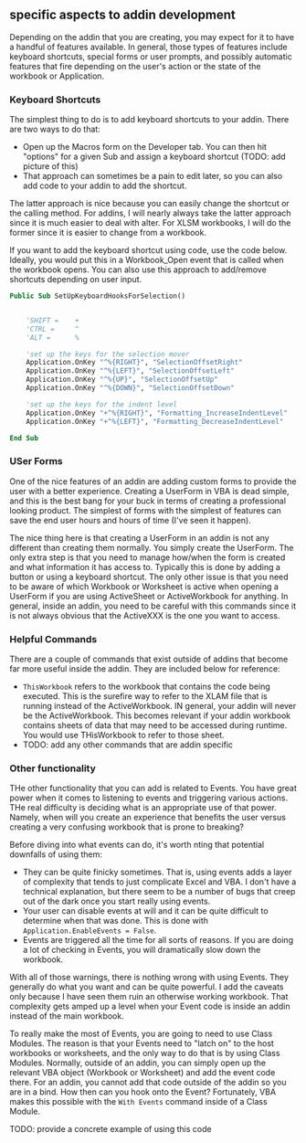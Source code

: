 ## specific aspects to addin development

Depending on the addin that you are creating, you may expect for it to have a handful of features available. In general, those types of features include keyboard shortcuts, special forms or user prompts, and possibly automatic features that fire depending on the user's action or the state of the workbook or Application.

### Keyboard Shortcuts

The simplest thing to do is to add keyboard shortcuts to your addin. There are two ways to do that:

- Open up the Macros form on the Developer tab. You can then hit "options" for a given Sub and assign a keyboard shortcut (TODO: add picture of this)
- That approach can sometimes be a pain to edit later, so you can also add code to your addin to add the shortcut.

The latter approach is nice because you can easily change the shortcut or the calling method. For addins, I will nearly always take the latter approach since it is much easier to deal with alter. For XLSM workbooks, I will do the former since it is easier to change from a workbook.

If you want to add the keyboard shortcut using code, use the code below. Ideally, you would put this in a Workbook_Open event that is called when the workbook opens. You can also use this approach to add/remove shortcuts depending on user input.

```vb
Public Sub SetUpKeyboardHooksForSelection()


    'SHIFT =    +
    'CTRL =     ^
    'ALT =      %

    'set up the keys for the selection mover
    Application.OnKey "^%{RIGHT}", "SelectionOffsetRight"
    Application.OnKey "^%{LEFT}", "SelectionOffsetLeft"
    Application.OnKey "^%{UP}", "SelectionOffsetUp"
    Application.OnKey "^%{DOWN}", "SelectionOffsetDown"

    'set up the keys for the indent level
    Application.OnKey "+^%{RIGHT}", "Formatting_IncreaseIndentLevel"
    Application.OnKey "+^%{LEFT}", "Formatting_DecreaseIndentLevel"

End Sub
```

### USer Forms

One of the nice features of an addin are adding custom forms to provide the user with a better experience. Creating a UserForm in VBA is dead simple, and this is the best bang for your buck in terms of creating a professional looking product. The simplest of forms with the simplest of features can save the end user hours and hours of time (I've seen it happen).

The nice thing here is that creating a UserForm in an addin is not any different than creating them normally. You simply create the UserForm. The only extra step is that you need to manage how/when the form is created and what information it has access to. Typically this is done by adding a button or using a keyboard shortcut. The only other issue is that you need to be aware of which Workbook or Worksheet is active when opening a UserForm if you are using ActiveSheet or ActiveWorkbook for anything. In general, inside an addin, you need to be careful with this commands since it is not always obvious that the ActiveXXX is the one you want to access.

### Helpful Commands

There are a couple of commands that exist outside of addins that become far more useful inside the addin. They are included below for reference:

- `ThisWorkbook` refers to the workbook that contains the code being executed. This is the surefire way to refer to the XLAM file that is running instead of the ActiveWorkbook. IN general, your addin will never be the ActiveWorkbook. This becomes relevant if your addin workbook contains sheets of data that may need to be accessed during runtime. You would use THisWorkbook to refer to those sheet.
- TODO: add any other commands that are addin specific

### Other functionality

THe other functionality that you can add is related to Events. You have great power when it comes to listening to events and triggering various actions. THe real difficulty is deciding what is an appropriate use of that power. Namely, when will you create an experience that benefits the user versus creating a very confusing workbook that is prone to breaking?

Before diving into what events can do, it's worth nting that potential downfalls of using them:

- They can be quite finicky sometimes. That is, using events adds a layer of complexity that tends to just complicate Excel and VBA. I don't have a technical explanation, but there seem to be a number of bugs that creep out of the dark once you start really using events.
- Your user can disable events at will and it can be quite difficult to determine when that was done. This is done with `Application.EnableEvents = False`.
- Events are triggered all the time for all sorts of reasons. If you are doing a lot of checking in Events, you will dramatically slow down the workbook.

With all of those warnings, there is nothing wrong with using Events. They generally do what you want and can be quite powerful. I add the caveats only because I have seen them ruin an otherwise working workbook. That complexity gets amped up a level when your Event code is inside an addin instead of the main workbook.

To really make the most of Events, you are going to need to use Class Modules. The reason is that your Events need to "latch on" to the host workbooks or worksheets, and the only way to do that is by using Class Modules. Normally, outside of an addin, you can simply open up the relevant VBA object (Workbook or Worksheet) and add the event code there. For an addin, you cannot add that code outside of the addin so you are in a bind. How then can you hook onto the Event? Fortunately, VBA makes this possible with the `With Events` command inside of a Class Module.

TODO: provide a concrete example of using this code
